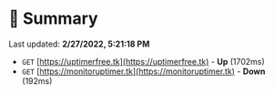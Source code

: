 # 📖 Summary
Last updated: **2/27/2022, 5:21:18 PM**

- `GET` [https://uptimerfree.tk](https://uptimerfree.tk) - **Up** (1702ms)
- `GET` [https://monitoruptimer.tk](https://monitoruptimer.tk) - **Down** (192ms)
